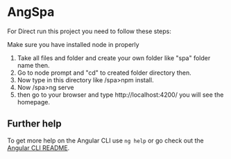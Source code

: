 # AngSpa

For Direct run this project you need to follow these steps:

Make sure you have installed node in properly

1. Take all files and folder and create your own folder like "spa" folder name then. 
2. Go to node prompt and "cd" to created folder directory then.
3. Now type in this directory like /spa>npm install.
4. Now /spa>ng serve
5. then go to your browser and type http://localhost:4200/ you will see the homepage.

## Further help

To get more help on the Angular CLI use `ng help` or go check out the [Angular CLI README](https://github.com/angular/angular-cli/blob/master/README.md).
